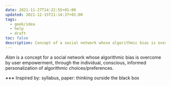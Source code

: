```yaml
---
date: 2021-11-27T14:22:55+01:00
updated: 2021-12-15T21:14:37+01:00
tags:
  - geek/idea
  - help
  - draft
toc: false
description: Concept of a social network whose algorithmic bias is overcome by user empowerment
---
```

<cite>Alan</cite> is a concept for a social network whose algorithmic bias is overcome by user empowerment, through the individual, conscious, informed personalization of algorithmic choices/preferences.

<b class='missing'>+++</b> Inspired by: syllabus, paper: thinking ourside the black box
